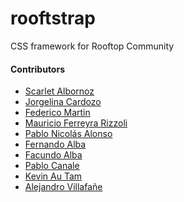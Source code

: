# rooftstrap
CSS framework for Rooftop Community

#### Contributors

* [Scarlet Albornoz](https://github.com/smichelle05a)
* [Jorgelina Cardozo]()
* [Federico Martin](https://github.com/fl-martin)
* [Mauricio Ferreyra Rizzoli](https://github.com/Mauri548)
* [Pablo Nicolás Alonso](https://github.com/Alonso-Pablo)
* [Fernando Alba](https://github.com/feralba28)
* [Facundo Alba](https://github.com/FacundoAlba)
* [Pablo Canale]()
* [Kevin Au Tam](https://github.com/kevin-dev71)
* [Alejandro Villafañe](https://github.com/alezvi)
